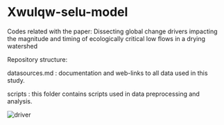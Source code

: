 # Xwulqw-selu-model
Codes related with the paper: Dissecting global change drivers impacting the magnitude and timing of ecologically critical low flows in a drying watershed

Repository structure:

datasources.md : documentation and web-links to all data used in this study.

scripts : this folder contains scripts used in data preprocessing and analysis.



![driver](https://github.com/JosephAuresy/Xwulqw-selu-model/assets/32300423/01bd9cbd-d40f-44a1-88ca-1ebf045b9641)
